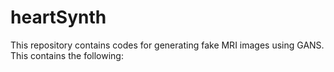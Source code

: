 # heartSynth

This repository contains codes for generating fake MRI images using GANS. This contains the following:
